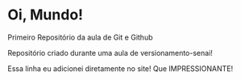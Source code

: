 # Oi, Mundo!
 Primeiro Repositório da aula de Git e Github

 Repositório criado durante uma aula de versionamento-senai!
 
 Essa linha eu adicionei diretamente no site! Que IMPRESSIONANTE!
